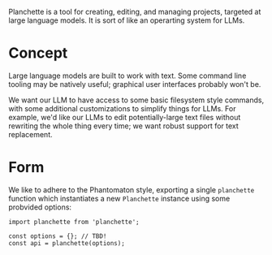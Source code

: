 Planchette is a tool for creating, editing, and managing projects, targeted at large language models. It is sort of like an operarting system for LLMs.

# Concept

Large language models are built to work with text. Some command line tooling may be natively useful; graphical user interfaces probably won't be.

We want our LLM to have access to some basic filesystem style commands, with some additional customizations to simplify things for LLMs. For example, we'd like our LLMs to edit potentially-large text files without rewriting the whole thing every time; we want robust support for text replacement.

# Form

We like to adhere to the Phantomaton style, exporting a single `planchette` function which instantiates
a new `Planchette` instance using some probvided options:

```
import planchette from 'planchette';

const options = {}; // TBD!
const api = planchette(options);
```

